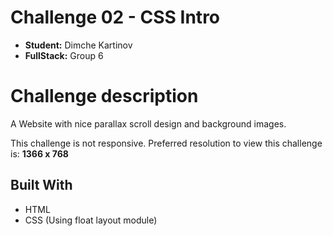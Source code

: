 # Challenge 02 - CSS Intro
- **Student:** Dimche Kartinov
- **FullStack:** Group 6

# Challenge description
A Website with nice parallax scroll design and background images.

This challenge is not responsive.
Preferred resolution to view this challenge is: **1366 x 768**

## Built With
- HTML
- CSS (Using float layout module)